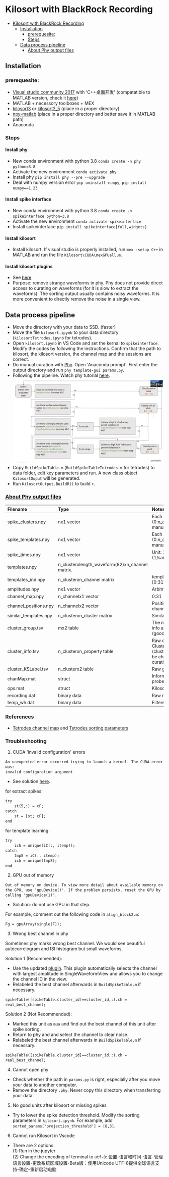 # Kilosort with BlackRock Recording

<!-- START doctoc generated TOC please keep comment here to allow auto update -->
<!-- DON'T EDIT THIS SECTION, INSTEAD RE-RUN doctoc TO UPDATE -->
- [Kilosort with BlackRock Recording](#kilosort-with-blackrock-recording)
  - [Installation](#installation)
    - [prerequesite:](#prerequesite)
    - [Steps](#steps)
  - [Data process pipeline](#data-process-pipeline)
    - [About Phy output files](#about-phy-output-files)

<!-- END doctoc generated TOC please keep comment here to allow auto update -->
## Installation
### prerequesite:
- [Visual studio community 2017](https://visualstudio.microsoft.com/zh-hans/vs/older-downloads/) with 'C++桌面开发' (compatatible to MATLAB version, check it [here](https://www.mathworks.com/support/requirements/previous-releases.html))
- MATLAB + necessory toolboxes + MEX
- [kilosort3](https://github.com/MouseLand/Kilosort) or [kilosort2_5](https://github.com/MouseLand/Kilosort/releases/tag/v2.5) (place in a proper directory)
- [npy-matlab](https://github.com/kwikteam/npy-matlab) (place in a proper directory and better save it in MATLAB path)
- Anaconda

### Steps
#### Install phy
- New conda environment with python 3.8 `conda create -n phy python=3.8`
- Activate the new environment `conda activate phy`
- Install phy `pip install phy --pre --upgrade`
- Deal with numpy version error `pip uninstall numpy`, `pip install numpy==1.23`
#### Install spike interface
- New conda environment with python 3.8 `conda create -n spikeinterface python=3.8`
- Activate the new environment `conda activate spikeinterface`
- Install spikeinterface `pip install spikeinterface[full,widgets]`
#### Install kilosort
- Install kilosort. If visual studio is properly installed, run `mex -setup C++` in MATLAB and run the file `Kilosort\CUDA\mexGPUall.m`.
#### Install kilosort plugins
- See [here](https://github.com/jiumao2/PhyWaveformPlugin)
- Purpose: remove strange waveforms in phy. Phy does not provide direct access to curating on waveforms (for it is slow to extract the waveforms). The sorting output usually contains noisy waveforms. It is more convenient to directly remove the noise in a single view.

## Data process pipeline
- Move the directory with your data to SSD. (faster)
- Move the file `kilosort.ipynb` to your data directory (`kilosortTetrodes.ipynb` for tetrodes).
- Open `kilosort.ipynb` in VS Code and set the kernal to `spikeinterface`. Modify the codes by following the instructions. Confirm that the path to kilosort, the kilosort version, the channel map and the sessions are correct.
- Do munual curation with [Phy](https://phy.readthedocs.io/en/latest/clustering/). Open 'Anaconda prompt'. First enter the output directory and run `phy template-gui params.py`.
- Following the pipeline. Watch phy tutorial [here](https://www.youtube.com/watch?v=czdwIr-v5Yc). ![](phy_pipeline.png)
- Copy `BuildSpikeTable.m` (`BuildSpikeTableTetrodes.m` for tetrodes) to data folder, edit key parameters and run. A new class object `KilosortOuput` will be generated. 
- Run `KilosortOutput.BuildR()` to build `r`.


### [About Phy output files](https://github.com/cortex-lab/phy/blob/master/docs/sorting_user_guide.md#datasets)
| Filename | Type | Notes |
| :------------- | :---------- | :------------ |
|spike_clusters.npy|	nx1 vector 	                                    |Each spike's cluster (0:n_cluster-1) after manual curation |
|spike_templates.npy| 	nx1 vector 		                                |Each spike's cluster (0:n_cluster-1) before manual curation|
|spike_times.npy| 		nx1 vector 		                                |Unit: 1/30000 sec (1/sampling_frequency)|
|templates.npy| 		n_clusterxlength_waveform(82)xn_channel matrix.||
|templates_ind.npy| 	n_clusterxn_channel matrix 	                    |templates_ind(1,:) -> [0:31]|
|amplitudes.npy| 		nx1 vector 		                                |Arbitrary unit|
|channel_map.npy| 		n_channelx1 vector 	                            |0:31|
|channel_positions.npy| n_channelx2 vector 	                            |Position of each channel. Unit: μm|
|similar_templates.npy| n_clusterxn_cluster matrix 	                    |Similarity matrix|
|cluster_group.tsv|		mx2 table		                                |The manually modified info about the group (good/MUA/noise)|
|cluster_info.tsv|		n_clusterxn_property table	                    |Raw cluster info. Cluster info (cluster_idx, group) will be changed by manual curation|
|cluster_KSLabel.tsv|	n_clusterx2 table		                        |Raw group info|
|chanMap.mat|           struct                                          |Information about the probe|
|ops.mat|               struct                                          |Kilosort parameters|
|recording.dat|         binary data                                     |Raw recording data|
|temp_wh.dat|           binary data                                     |Filtered recording data|

### References
- [Tetrodes channel map](https://github.com/MouseLand/Kilosort/issues/51) and [Tetrodes sorting parameters](https://github.com/MouseLand/Kilosort/issues/95)

### Troubleshooting
1. CUDA 'invalid configuration' errors
```
An unexpected error occurred trying to launch a kernel. The CUDA error was:
invalid configuration argument
```
- See solution [here](https://github.com/MouseLand/Kilosort/issues/427).  

for extract spikes:
```
try
    st(5,:) = cF;
catch 
    st = [st; cF];
end
```
for template learning:
```
try
    ich = unique(iC(:, itemp));
catch
    tmpS = iC(:, itemp);
    ich = unique(tmpS);
end
```

2. GPU out of memory
```
Out of memory on device. To view more detail about available memory on the GPU, use 'gpuDevice()'. If the problem persists, reset the GPU by
calling 'gpuDevice(1)'.
```
- Solution: do not use GPU in that step.  

For example, comment out the following code in `align_block2.m`:
```
Fg = gpuArray(single(F));
```

3. Wrong best channel in phy  

Sometimes phy marks wrong best channel. We would see beautiful autocorrelogram and ISI histogram but small waveforms.  

Solution 1 (Recommended):  
-  Use the updated [plugin](https://github.com/jiumao2/PhyWaveformPlugin). This plugin automatically selects the channel with largest amplitude in SingleWaveformView and allows you to change the channel ID in the view.  
- Relabeled the best channel afterwards in `BuildSpikeTable.m` if necessary.
```
spikeTable([spikeTable.cluster_id]==cluster_id,:).ch = real_best_channel;
```
  
Solution 2 (Not Recommended):
- Marked this unit as `mua` and find out the best channel of this unit after spike sorting.
- Return to phy and and select the channel to clear noise.
- Relabeled the best channel afterwards in `BuildSpikeTable.m` if necessary.
```
spikeTable([spikeTable.cluster_id]==cluster_id,:).ch = real_best_channel;
```

4. Cannot open phy  
- Check whether the path in `params.py` is right, especially after you move your data to another computer.
- Remove the directory `.phy`. Never copy this directory when transferring your data.

5. No good units after kilosort or missing spikes
- Try to lower the spike detection threshold. Modify the sorting parameters in `kilosort.ipynb`. For example, add `sorted_params['projection_threshold'] = [8,3]`.

6. Cannot run Kilosort in Vscode  
- There are 2 options:  
(1) Run in the jupyter  
(2) Change the encoding of terminal to `utf-8`: 设置-语言和时间-语言-管理语言设置-更改系统区域设置-Beta版：使用Unicode UTF-8提供全球语言支持-确定-重新启动电脑
